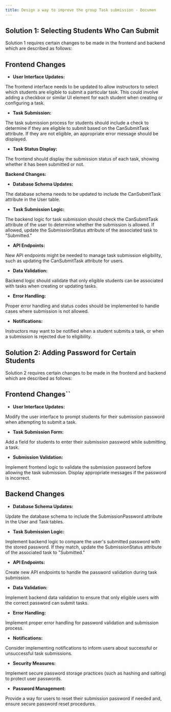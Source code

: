 ```yaml
---
title: Design a way to improve the group Task submission - Documen
---
```


## Solution 1: Selecting Students Who Can Submit

Solution 1 requires certain changes to be made in the frontend and backend
which are described as follows:

## Frontend Changes

- **User Interface Updates:**

The frontend interface needs to be updated to allow instructors to select
which students are eligible to submit a particular task. This could involve
adding a checkbox or similar UI element for
each student when creating or configuring a task.

- **Task Submission:**

The task submission process for students should include a check to determine
if they are eligible to submit based on the CanSubmitTask attribute. If
they are not eligible, an appropriate error message should be displayed.

- **Task Status Display:**

The frontend should display the submission status of each task, showing
whether it has been submitted or not.

**Backend Changes:**

- **Database Schema Updates:**

The database schema needs to be updated to include the CanSubmitTask
attribute in the User table.

- **Task Submission Logic:**

The backend logic for task submission should check the CanSubmitTask
attribute of the user to determine whether the submission is allowed. If
allowed, update the SubmissionStatus attribute of
the associated task to "Submitted."

- **API Endpoints:**

New API endpoints might be needed to manage task submission eligibility,
such as updating the CanSubmitTask attribute for users.

- **Data Validation:**

Backend logic should validate that only eligible students can be associated
with tasks when creating or updating tasks.

- **Error Handling:**

Proper error handling and status codes should be implemented to handle cases
where submission is not allowed.

- **Notifications:**

Instructors may want to be notified when a student submits a task, or when a
submission is rejected due to eligibility.

## Solution 2: Adding Password for Certain Students

Solution 2 requires certain changes to be made in the frontend and backend
which are described as follows:

## Frontend Changes``

- **User Interface Updates:**

Modify the user interface to prompt students for their submission password
when attempting to submit a task.

- **Task Submission Form:**

Add a field for students to enter their submission password while submitting a task.

- **Submission Validation:**

Implement frontend logic to validate the submission password before allowing
the task submission. Display appropriate messages if the password is incorrect.

## Backend Changes

- **Database Schema Updates:**

Update the database schema to include the SubmissionPassword attribute in
the User and Task tables.

- **Task Submission Logic:**

Implement backend logic to compare the user's submitted password with the
stored password. If they match, update the SubmissionStatus attribute
of the associated task to "Submitted."

- **API Endpoints:**

Create new API endpoints to handle the password validation during task submission.

- **Data Validation:**

Implement backend data validation to ensure that only eligible users with
the correct password can submit tasks.

- **Error Handling:**

Implement proper error handling for password validation and submission process.

- **Notifications:**

Consider implementing notifications to inform users about successful or
unsuccessful task submissions.

- **Security Measures:**

Implement secure password storage practices (such as hashing and salting) to
protect user passwords.

- **Password Management:**

Provide a way for users to reset their submission password if needed and,
ensure secure password reset procedures.
